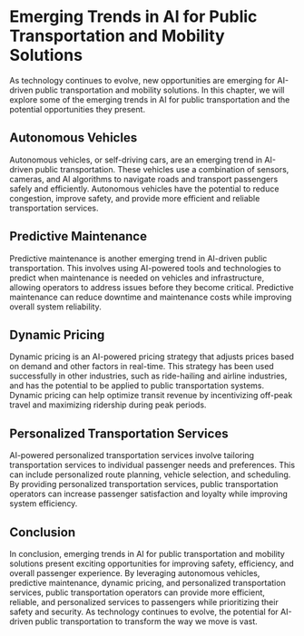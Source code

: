 Emerging Trends in AI for Public Transportation and Mobility Solutions
======================================================================================================================================================

As technology continues to evolve, new opportunities are emerging for AI-driven public transportation and mobility solutions. In this chapter, we will explore some of the emerging trends in AI for public transportation and the potential opportunities they present.

Autonomous Vehicles
-------------------

Autonomous vehicles, or self-driving cars, are an emerging trend in AI-driven public transportation. These vehicles use a combination of sensors, cameras, and AI algorithms to navigate roads and transport passengers safely and efficiently. Autonomous vehicles have the potential to reduce congestion, improve safety, and provide more efficient and reliable transportation services.

Predictive Maintenance
----------------------

Predictive maintenance is another emerging trend in AI-driven public transportation. This involves using AI-powered tools and technologies to predict when maintenance is needed on vehicles and infrastructure, allowing operators to address issues before they become critical. Predictive maintenance can reduce downtime and maintenance costs while improving overall system reliability.

Dynamic Pricing
---------------

Dynamic pricing is an AI-powered pricing strategy that adjusts prices based on demand and other factors in real-time. This strategy has been used successfully in other industries, such as ride-hailing and airline industries, and has the potential to be applied to public transportation systems. Dynamic pricing can help optimize transit revenue by incentivizing off-peak travel and maximizing ridership during peak periods.

Personalized Transportation Services
------------------------------------

AI-powered personalized transportation services involve tailoring transportation services to individual passenger needs and preferences. This can include personalized route planning, vehicle selection, and scheduling. By providing personalized transportation services, public transportation operators can increase passenger satisfaction and loyalty while improving system efficiency.

Conclusion
----------

In conclusion, emerging trends in AI for public transportation and mobility solutions present exciting opportunities for improving safety, efficiency, and overall passenger experience. By leveraging autonomous vehicles, predictive maintenance, dynamic pricing, and personalized transportation services, public transportation operators can provide more efficient, reliable, and personalized services to passengers while prioritizing their safety and security. As technology continues to evolve, the potential for AI-driven public transportation to transform the way we move is vast.
